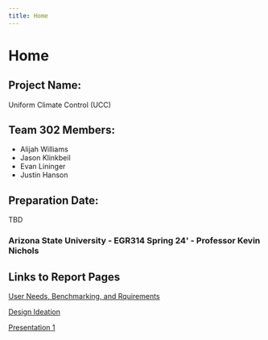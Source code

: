 ```yaml
---
title: Home
---
```


# Home


## Project Name:

Uniform Climate Control (UCC)

## Team 302 Members:

* Alijah Williams
* Jason Klinkbeil
* Evan Lininger
* Justin Hanson

## Preparation Date:

TBD

### Arizona State University - EGR314 Spring 24' - Professor Kevin Nichols 

## Links to Report Pages

[User Needs, Benchmarking, and Rquirements](/ASU-EGR314-Team-302.gitgub.io//UserNeeds)

[Design Ideation](/ASU-EGR314-Team-302.gitgub.io//DesignIdeation)

[Presentation 1](/ASU-EGR314-Team-302.gitgub.io//Presentation1)
